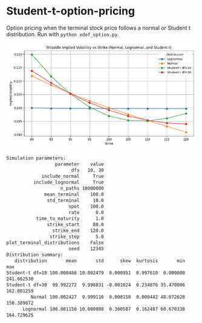 # Student-t-option-pricing
Option pricing when the terminal stock price follows a normal or Student t distribution. Run with
`python xdof_option.py`.

![Alt text](/smile.png)

```
Simulation parameters:
                  parameter    value
                        dfs   10, 30
             include_normal     True
          include_lognormal     True
                    n_paths 10000000
              mean_terminal    100.0
               std_terminal     10.0
                       spot    100.0
                       rate      0.0
           time_to_maturity      1.0
               strike_start     80.0
                 strike_end    120.0
                strike_step      5.0
plot_terminal_distributions    False
                       seed    12345
Distribution summary:
   distribution       mean       std      skew  kurtosis       min        max
Student-t df=10 100.000486 10.002479  0.000951  0.997610  0.000000 241.662530
Student-t df=30  99.992272  9.998831 -0.001024  0.234876 35.470006 162.801259
         Normal 100.002427  9.999116  0.000150  0.000442 48.072628 150.389872
      Lognormal 100.001150 10.000080  0.300587  0.162487 60.670338 164.729625
```
